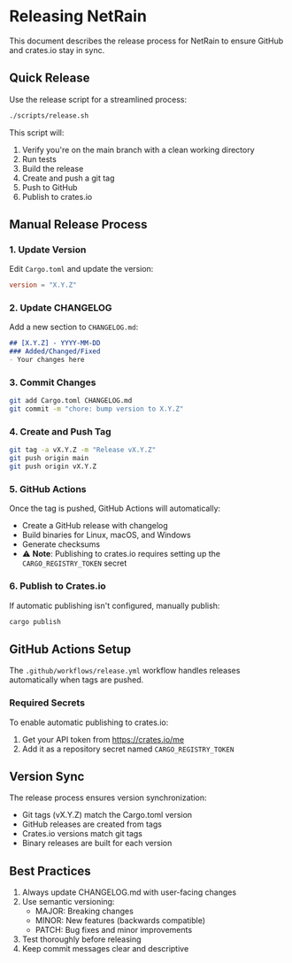 # Releasing NetRain

This document describes the release process for NetRain to ensure GitHub and crates.io stay in sync.

## Quick Release

Use the release script for a streamlined process:

```bash
./scripts/release.sh
```

This script will:
1. Verify you're on the main branch with a clean working directory
2. Run tests
3. Build the release
4. Create and push a git tag
5. Push to GitHub
6. Publish to crates.io

## Manual Release Process

### 1. Update Version

Edit `Cargo.toml` and update the version:
```toml
version = "X.Y.Z"
```

### 2. Update CHANGELOG

Add a new section to `CHANGELOG.md`:
```markdown
## [X.Y.Z] - YYYY-MM-DD
### Added/Changed/Fixed
- Your changes here
```

### 3. Commit Changes

```bash
git add Cargo.toml CHANGELOG.md
git commit -m "chore: bump version to X.Y.Z"
```

### 4. Create and Push Tag

```bash
git tag -a vX.Y.Z -m "Release vX.Y.Z"
git push origin main
git push origin vX.Y.Z
```

### 5. GitHub Actions

Once the tag is pushed, GitHub Actions will automatically:
- Create a GitHub release with changelog
- Build binaries for Linux, macOS, and Windows
- Generate checksums
- ⚠️ **Note**: Publishing to crates.io requires setting up the `CARGO_REGISTRY_TOKEN` secret

### 6. Publish to Crates.io

If automatic publishing isn't configured, manually publish:
```bash
cargo publish
```

## GitHub Actions Setup

The `.github/workflows/release.yml` workflow handles releases automatically when tags are pushed.

### Required Secrets

To enable automatic publishing to crates.io:
1. Get your API token from https://crates.io/me
2. Add it as a repository secret named `CARGO_REGISTRY_TOKEN`

## Version Sync

The release process ensures version synchronization:
- Git tags (vX.Y.Z) match the Cargo.toml version
- GitHub releases are created from tags
- Crates.io versions match git tags
- Binary releases are built for each version

## Best Practices

1. Always update CHANGELOG.md with user-facing changes
2. Use semantic versioning:
   - MAJOR: Breaking changes
   - MINOR: New features (backwards compatible)
   - PATCH: Bug fixes and minor improvements
3. Test thoroughly before releasing
4. Keep commit messages clear and descriptive